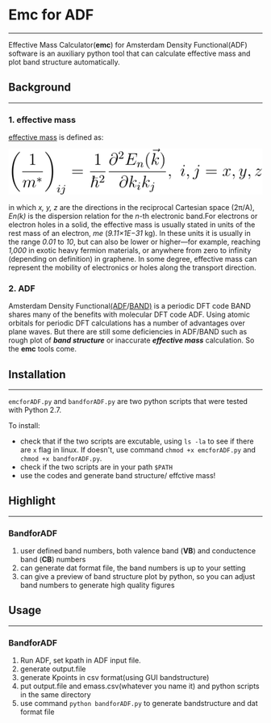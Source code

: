 # Emc for ADF
----
Effective Mass Calculator(**emc**) for Amsterdam Density Functional(ADF) software is an auxiliary python tool that can calculate effective mass and plot band structure automatically.
## Background
----
### 1. effective mass
[effective mass](https://en.wikipedia.org/wiki/Effective_mass_(solid-state_physics)) is defined as:

![](figures/01.svg)

in which *x, y, z* are the directions in the reciprocal Cartesian space (2π/A), *En(k)* is the dispersion relation for the *n*-th electronic band.For electrons or electron holes in a solid, the effective mass is usually stated in units of the rest mass of an electron, *me* (*9.11×1E−31* kg). In these units it is usually in the range *0.01* to *10*, but can also be lower or higher—for example, reaching *1,000* in exotic heavy fermion materials, or anywhere from zero to infinity (depending on definition) in graphene. In some degree, effective mass can represent the mobility of electronics or holes along the transport direction.
### 2. ADF
Amsterdam Density Functional[(ADF](https://www.scm.com/)/[BAND)](https://www.scm.com/product/band_periodicdft/) is a periodic DFT code BAND shares many of the benefits with molecular DFT code ADF. Using atomic orbitals for periodic DFT calculations has a number of advantages over plane waves. But there are still some deficiencies in ADF/BAND such as rough plot of ***band structure*** or inaccurate ***effective mass*** calculation. So the **emc** tools come.

## Installation
----
`emcforADF.py` and `bandforADF.py` are two python scripts that were tested with Python 2.7.

To install:

 - check that if the two scripts are excutable, using `ls -la` to see if there are `x` flag in linux. If doesn't, use command `chmod +x emcforADF.py` and `chmod +x bandforADF.py`.
 - check if the two scripts are in your path `$PATH`
 - use the codes and generate band structure/ effctive mass!
 
 ## Highlight
 ----
 ### BandforADF
  1. user defined band numbers, both valence band (**VB**) and conductence band (**CB**) numbers
  2. can generate dat format file, the band numbers is up to your setting
  3. can give a preview of band structure plot by python, so you can adjust band numbers to generate high quality figures
 
 ## Usage
 ----
 ### BandforADF
 
  1. Run ADF, set kpath in ADF input file.
  2. generate output.file
  3. generate Kpoints in csv format(using GUI bandstructure)
  4. put output.file and emass.csv(whatever you name it) and python scripts in the same directory
  5. use command `python bandforADF.py` to generate bandstructure and dat format file


